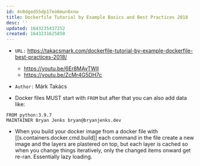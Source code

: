 ```yaml
---
id: 4n8dged55dp17eo6mun8xnw
title: Dockerfile Tutorial by Example Basics and Best Practices 2018
desc: ''
updated: 1643235437252
created: 1643231625850
---
```


- `URL:` <https://takacsmark.com/dockerfile-tutorial-by-example-dockerfile-best-practices-2018/>
    - <https://youtu.be/6Er8MAvTWlI>
    - <https://youtu.be/ZcMr4G5DH7c>
- `Author:` Márk Takács

- Docker files MUST start with `FROM` but after that you can also add data like:

```docker
FROM python:3.9.7
MAINTAINER Bryan Jenks bryan@bryanjenks.dev
```

- When you build your docker image from a docker file with [[s.containers.docker.cmd.build]] each command in the file create a new image and the layers are plastered on top, but each layer is cached so when you change things iteratively, only the changed items onward get re-ran. Essentially lazy loading.
